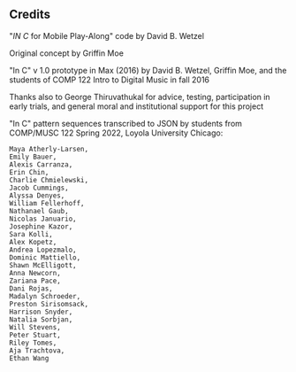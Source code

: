 ## Credits
"_IN C_ for Mobile Play-Along" code by David B. Wetzel

Original concept by Griffin Moe

"In C" v 1.0 prototype in Max (2016) by David B. Wetzel, Griffin Moe, and the students of COMP 122 Intro to Digital Music in fall 2016

Thanks also to George Thiruvathukal for advice, testing, participation in early trials, and general moral and institutional support for this project

"In C" pattern sequences transcribed to JSON by students from COMP/MUSC 122 Spring 2022, Loyola University Chicago:
```
Maya Atherly-Larsen, 
Emily Bauer, 
Alexis Carranza,
Erin Chin,
Charlie Chmielewski,
Jacob Cummings,
Alyssa Denyes,
William Fellerhoff,
Nathanael Gaub,
Nicolas Januario,
Josephine Kazor,
Sara Kolli,
Alex Kopetz,
Andrea Lopezmalo,
Dominic Mattiello,
Shawn McElligott,
Anna Newcorn,
Zariana Pace,
Dani Rojas,
Madalyn Schroeder,
Preston Sirisomsack,
Harrison Snyder,
Natalia Sorbjan,
Will Stevens,
Peter Stuart,
Riley Tomes,
Aja Trachtova,
Ethan Wang
```